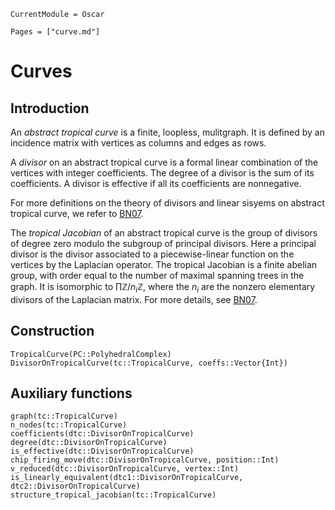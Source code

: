 ```@meta
CurrentModule = Oscar
```

```@contents
Pages = ["curve.md"]
```

# Curves


## Introduction

An *abstract tropical curve* is a finite, loopless, mulitgraph.
It is defined by an incidence matrix with vertices as columns and edges as rows.

A *divisor* on an abstract tropical curve is a formal linear combination of the vertices with integer coefficients. The degree of a divisor is the sum of its coefficients. A divisor is effective if all its coefficients are nonnegative.

For more definitions on the theory of divisors and linear sisyems on abstract tropical curve, we refer to [BN07](@cite).

The *tropical Jacobian* of an abstract tropical curve is the group of divisors of degree zero modulo the subgroup of principal divisors. Here a principal divisor is the divisor associated to a piecewise-linear function on the vertices by the Laplacian operator. The tropical Jacobian is a finite abelian group, with order equal to the number of maximal spanning trees in the graph. It is isomorphic to $\prod{\mathbb{Z}/n_{i}\mathbb{Z}}$, where the $n_{i}$ are the nonzero elementary divisors of the Laplacian matrix. For more details, see [BN07](@cite).

## Construction

```@docs
TropicalCurve(PC::PolyhedralComplex)
DivisorOnTropicalCurve(tc::TropicalCurve, coeffs::Vector{Int})
```

## Auxiliary functions
```@docs
graph(tc::TropicalCurve)
n_nodes(tc::TropicalCurve)
coefficients(dtc::DivisorOnTropicalCurve)
degree(dtc::DivisorOnTropicalCurve)
is_effective(dtc::DivisorOnTropicalCurve)
chip_firing_move(dtc::DivisorOnTropicalCurve, position::Int)
v_reduced(dtc::DivisorOnTropicalCurve, vertex::Int)
is_linearly_equivalent(dtc1::DivisorOnTropicalCurve, dtc2::DivisorOnTropicalCurve)
structure_tropical_jacobian(tc::TropicalCurve) 
```
